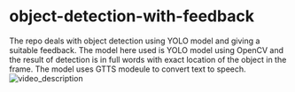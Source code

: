 # object-detection-with-feedback

The repo deals with object detection using YOLO model and giving a suitable feedback. The model here used is YOLO model using OpenCV and the result of detection is in full words with exact location of the object in the frame. The model uses GTTS modeule to convert text to speech.
![video_description](/gif1.gif)

